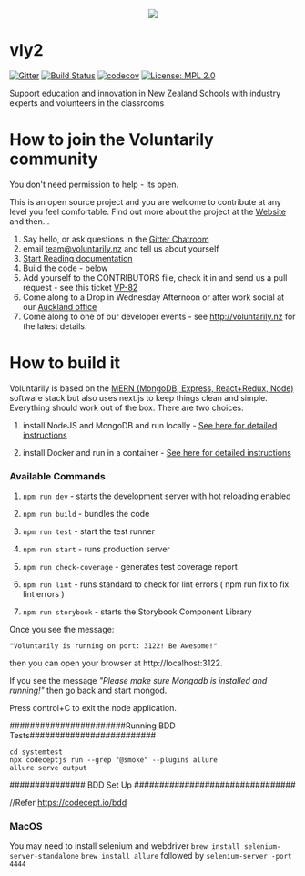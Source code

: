 <p align="center">
  <img src="https://i.imgur.com/aFjiS0u.png">
</p>
 
# vly2
[![Gitter](https://badges.gitter.im/voluntarily/community.svg)](https://gitter.im/voluntarily/community?utm_source=badge&utm_medium=badge&utm_campaign=pr-badge)
[![Build Status](https://api.cirrus-ci.com/github/voluntarily/vly2.svg)](https://cirrus-ci.com/github/voluntarily/vly2)
[![codecov](https://codecov.io/gh/voluntarily/vly2/branch/master/graph/badge.svg)](https://codecov.io/gh/voluntarily/vly2)
[![License: MPL 2.0](https://img.shields.io/badge/License-MPL%202.0-brightgreen.svg)](https://opensource.org/licenses/MPL-2.0)

Support education and innovation in New Zealand Schools with industry experts and volunteers in the classrooms

# How to join the Voluntarily community
You don't need permission to help - its open.

This is an open source project and you are welcome to contribute at any level you feel comfortable.
Find out more about the project at the [Website](http://voluntarily.nz) and then...

1. Say hello, or ask questions in the [Gitter Chatroom](https://gitter.im/voluntarily/community "Chatroom")
2. email team@voluntarily.nz and tell us about yourself
3. [Start Reading documentation](https://voluntarily.atlassian.net/wiki/spaces/VP/overview)
4. Build the code - below
5. Add yourself to the CONTRIBUTORS file, check it in and send us a pull request - see this ticket [VP-82](https://voluntarily.atlassian.net/browse/VP-82)
6. Come along to a Drop in Wednesday Afternoon or after work social at our [Auckland office](https://goo.gl/maps/fEtq6mdpz446iXVQA)
7. Come along to one of our developer events - see http://voluntarily.nz for the latest details.

# How to build it

Voluntarily is based on the [MERN (MongoDB, Express, React+Redux, Node)](http://mern.io/) software stack but also uses next.js to keep things clean and simple. Everything should work out of the box. There are two choices:

1. install NodeJS and MongoDB and run locally - [See here for detailed instructions](
   "Instructions")

2. install Docker and run in a container - [See here for detailed instructions](https://github.com/voluntarily/vly2/blob/master/docs/Docker.md "Instructions")

### Available Commands

1. `npm run dev` - starts the development server with hot reloading enabled

2. `npm run build` - bundles the code

3. `npm run test` - start the test runner

4. `npm run start` - runs production server

5. `npm run check-coverage` - generates test coverage report

6. `npm run lint` - runs standard to check for lint errors ( npm run fix to fix lint errors )

7. `npm run storybook` - starts the Storybook Component Library


Once you see the message: 

    "Voluntarily is running on port: 3122! Be Awesome!" 

then you can open your browser at http://localhost:3122.

If you see the message _"Please make sure Mongodb is installed and running!"_  then go back and start mongod.

Press control+C to exit the node application.

#######################Running BDD Tests#########################

    cd systemtest
    npx codeceptjs run --grep "@smoke" --plugins allure   
    allure serve output



############### BDD Set Up ################################ 

//Refer https://codecept.io/bdd

### MacOS
You may need to install selenium and webdriver
`brew install selenium-server-standalone`
`brew install allure`
followed by
`selenium-server -port 4444`


